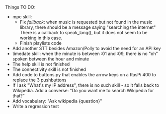 Things TO DO:

- mpc skill:
    - Fix *fallback*: when music is requested but not found in the music library, there should be a message saying "searching the internet"
There is a callback to speak_lang(), but it does not seem to be working in this case.
    - Finish playlists code
- Add another STT besides Amazon/Polly to avoid the need for an API key
- timedate skill: when the minute is between :01 and :09, there is no "oh" spoken between the hour and minute
- The help skill is not finished
- The connectivity skill is not finished
- Add code to buttons.py that enables the arrow keys on a RasPi 400 to replace the 3 pushbuttons 
- If I ask "What's my IP address", there is no such skill - so it falls back to Wikipedia.
Add a converse: "Do you want me to search Wikipedia for that?"
- Add vocabulary: "Ask wikipedia {question}"
- Write a regression test
